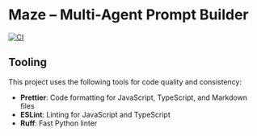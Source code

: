 # Maze – Multi-Agent Prompt Builder

[![CI](https://github.com/natedog23z/maze-prompt/actions/workflows/ci.yml/badge.svg)](https://github.com/natedog23z/maze-prompt/actions/workflows/ci.yml)

## Tooling

This project uses the following tools for code quality and consistency:

- **Prettier**: Code formatting for JavaScript, TypeScript, and Markdown files
- **ESLint**: Linting for JavaScript and TypeScript
- **Ruff**: Fast Python linter
